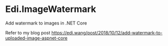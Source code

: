 # Edi.ImageWatermark
Add watermark to images in .NET Core

Refer to my blog post https://edi.wang/post/2018/10/12/add-watermark-to-uploaded-image-aspnet-core 
